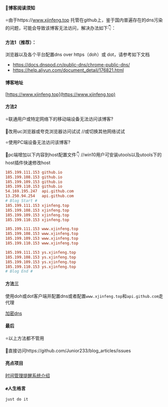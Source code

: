 #### :pencil:博客阅读须知

:star:由于https://www.xjinfeng.top 托管在github上，鉴于国内普遍存在的dns污染的问题，可能会导致该博客无法访问，解决办法如下👇：

#### 方法1（推荐）：
浏览器以及各个平台配置dns over https（doh）或 dot，请参考如下文档

- https://docs.dnspod.cn/public-dns/chrome-public-dns/
- https://help.aliyun.com/document_detail/176821.html

#### 博客地址
[https://www.xjinfeng.top](https://www.xjinfeng.top)  
  
####  方法2

:star:联通用户或特定网络下的移动端设备无法访问该博客?

:dart:改用uc浏览器或夸克浏览器访问试试 //或切换其他网络试试

:star:使用PC端设备无法访问该博客?
 
:dart:pc端增加以下内容到host配置文件:point_down:  //win10用户可安装utools以及utools下的host插件快速修改host
```ini
185.199.111.153 github.io
185.199.108.153 github.io
185.199.109.153 github.io
185.199.110.153 github.io
54.169.195.247  api.github.com
13.250.94.254   api.github.com
# Blog Start #
185.199.111.153 xjinfeng.top
185.199.108.153 xjinfeng.top
185.199.109.153 xjinfeng.top
185.199.110.153 xjinfeng.top

185.199.111.153 www.xjinfeng.top
185.199.108.153 www.xjinfeng.top
185.199.109.153 www.xjinfeng.top
185.199.110.153 www.xjinfeng.top

185.199.111.153 ys.xjinfeng.top
185.199.108.153 ys.xjinfeng.top
185.199.109.153 ys.xjinfeng.top
185.199.110.153 ys.xjinfeng.top
# Blog End #
```
#### 方法三
使用doh或dot客户端并配置dns或者配置`www.xjinfeng.top`和`api.github.com`走代理

[加密dns](https://www.xjinfeng.top/archives/119)


#### 最后

:star:以上方法都不管用

:dart:直接访问https://github.com/Junior233/blog_articles/issues

#### 亮点项目
[时间管理提醒系统介绍](https://github.com/baymaxxjf/blog/blob/main/%E5%9F%BA%E4%BA%8Ejava%E7%9A%84%E6%97%B6%E9%97%B4%E7%AE%A1%E7%90%86%E6%8F%90%E9%86%92%E7%B3%BB%E7%BB%9F.md)

####  :fist:人生格言
`just do it`  


